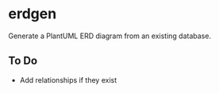 # erdgen
Generate a PlantUML ERD diagram from an existing database.

## To Do
* Add relationships if they exist